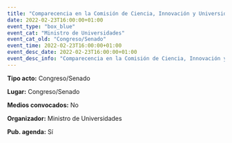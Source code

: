 ---
title: "Comparecencia en la Comisión de Ciencia, Innovación y Universidades"
date: 2022-02-23T16:00:00+01:00
event_type: "box_blue" 
event_cat: "Ministro de Universidades"
event_cat_old: "Congreso/Senado"
event_time: 2022-02-23T16:00:00+01:00
event_desc_date: 2022-02-23T16:00:00+01:00
event_desc_info: "Comparecencia en la Comisión de Ciencia, Innovación y Universidades"
---<p class="card-light list_schedule_description"><b>Tipo acto:</b> Congreso/Senado
</p><p class="card-light list_schedule_description"><b>Lugar:</b> Congreso/Senado
</p><p class="card-light list_schedule_description"><b>Medios convocados:</b> No
</p><p class="card-light list_schedule_description"><b>Organizador:</b> Ministro de Universidades </p><p class="card-light list_schedule_description"><b>Pub. agenda:</b> Sí
</p>